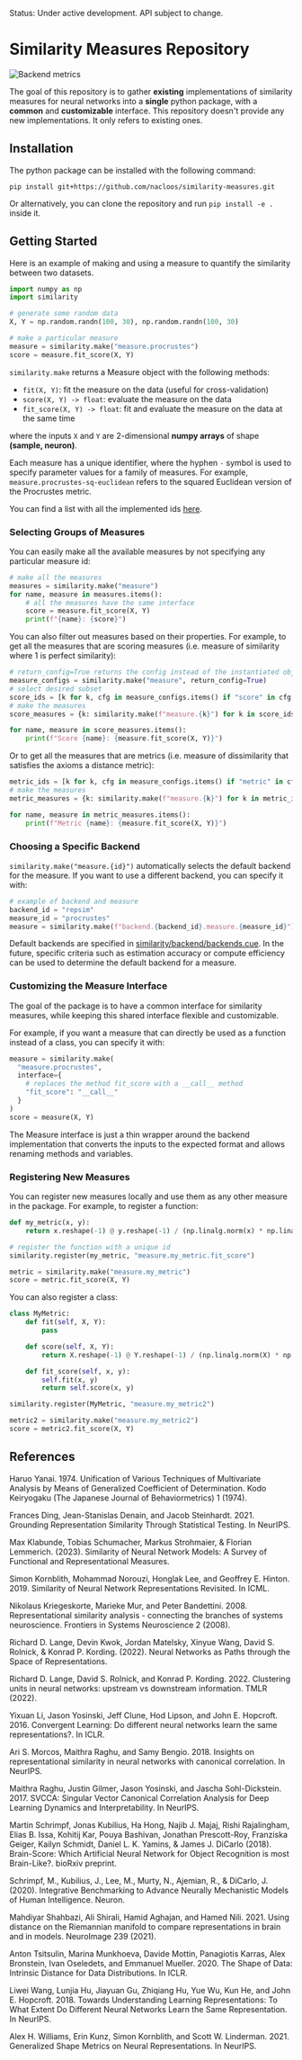Status: Under active development. API subject to change.


# Similarity Measures Repository


![Backend metrics](https://github.com/nacloos/similarity-measures/blob/main/backend_metrics.png)


The goal of this repository is to gather **existing**  implementations of similarity measures for neural networks into a **single** python package, with a **common** and **customizable** interface. This repository doesn't provide any new implementations. It only refers to existing ones.


## Installation
The python package can be installed with the following command:
```
pip install git+https://github.com/nacloos/similarity-measures.git
```
Or alternatively, you can clone the repository and run `pip install -e .` inside it.


## Getting Started

Here is an example of making and using a measure to quantify the similarity between two datasets.
```python
import numpy as np
import similarity

# generate some random data
X, Y = np.random.randn(100, 30), np.random.randn(100, 30)

# make a particular measure
measure = similarity.make("measure.procrustes")
score = measure.fit_score(X, Y)
```
`similarity.make` returns a Measure object with the following methods:
* `fit(X, Y)`: fit the measure on the data (useful for cross-validation)
* `score(X, Y) -> float`: evaluate the measure on the data
* `fit_score(X, Y) -> float`: fit and evaluate the measure on the data at the same time

where the inputs `X` and `Y` are 2-dimensional **numpy arrays** of shape **(sample, neuron)**.


Each measure has a unique identifier, where the hyphen `-` symbol is used to specify parameter values for a family of measures. For example, `measure.procrustes-sq-euclidean` refers to the squared Euclidean version of the Procrustes metric.


You can find a list with all the implemented ids [here](similarity/api/__init__.py).


### Selecting Groups of Measures

You can easily make all the available measures by not specifying any particular measure id:
```python	
# make all the measures
measures = similarity.make("measure")
for name, measure in measures.items():
    # all the measures have the same interface
    score = measure.fit_score(X, Y)
    print(f"{name}: {score}")
```

You can also filter out measures based on their properties. For example, to get all the measures that are scoring measures (i.e. measure of similarity where 1 is perfect similarity):

```python
# return_config=True returns the config instead of the instantiated object
measure_configs = similarity.make("measure", return_config=True)
# select desired subset
score_ids = [k for k, cfg in measure_configs.items() if "score" in cfg["properties"]]
# make the measures
score_measures = {k: similarity.make(f"measure.{k}") for k in score_ids}

for name, measure in score_measures.items():
    print(f"Score {name}: {measure.fit_score(X, Y)}")
```

Or to get all the measures that are metrics (i.e. measure of dissimilarity that satisfies the axioms a distance metric):
```python
metric_ids = [k for k, cfg in measure_configs.items() if "metric" in cfg["properties"]]
# make the measures
metric_measures = {k: similarity.make(f"measure.{k}") for k in metric_ids}

for name, measure in metric_measures.items():
    print(f"Metric {name}: {measure.fit_score(X, Y)}")
```


### Choosing a Specific Backend

`similarity.make("measure.{id}")` automatically selects the default backend for the measure. If you want to use a different backend, you can specify it with:
```python
# example of backend and measure
backend_id = "repsim"
measure_id = "procrustes"
measure = similarity.make(f"backend.{backend_id}.measure.{measure_id}")
```

Default backends are specified in [similarity/backend/backends.cue](similarity/backend/backends.cue). In the future, specific criteria such as estimation accuracy or compute efficiency can be used to determine the default backend for a measure.

### Customizing the Measure Interface

The goal of the package is to have a common interface for similarity measures, while keeping this shared interface flexible and customizable. 

For example, if you want a measure that can directly be used as a function instead of a class, you can specify it with:
```python
measure = similarity.make(
  "measure.procrustes",
  interface={
    # replaces the method fit_score with a __call__ method 
    "fit_score": "__call__"
  }
)
score = measure(X, Y)
```

The Measure interface is just a thin wrapper around the backend implementation that converts the inputs to the expected format and allows renaming methods and variables.



### Registering New Measures

You can register new measures locally and use them as any other measure in the package.
For example, to register a function:

```python
def my_metric(x, y):
    return x.reshape(-1) @ y.reshape(-1) / (np.linalg.norm(x) * np.linalg.norm(y))

# register the function with a unique id
similarity.register(my_metric, "measure.my_metric.fit_score")

metric = similarity.make("measure.my_metric")
score = metric.fit_score(X, Y)
```

You can also register a class:
```python
class MyMetric:
    def fit(self, X, Y):
        pass

    def score(self, X, Y):
        return X.reshape(-1) @ Y.reshape(-1) / (np.linalg.norm(X) * np.linalg.norm(Y))

    def fit_score(self, x, y):
        self.fit(x, y)
        return self.score(x, y)

similarity.register(MyMetric, "measure.my_metric2")

metric2 = similarity.make("measure.my_metric2")
score = metric2.fit_score(X, Y)
```

<!-- 
## Organization of the Repository
Here is an overview of the files and directories:
* [similarity/backend](similarity/backend): all the backend folders
* [similarity/measure](similarity/measure): measure cards
* [similarity/processing](similarity/processing): pre- and post-processing functions
* [similarity/api](similarity/api) contains a config file [api.cue](similarity/api/api.cue) that specifies the public api. It also contains a dictionary [api.json](similarity/api/api.json) with all the compiled configs. The `id` argument in `similarity.make` refers to a path in this dictionary, and the corresponding value is used to instantiate the python object returned by the make function.

## Why use CUE instead of plain python?
Can easily generate a json config describing the config

Why cue language? Can use schema to validate config. Show example of adding a metric that doesn't have a card
e.g. it constrains backends can only register metrics that have a card


https://cuelang.org/docs/


## Adding an implementation of an existing metric
* create a folder in `similarity/backend`
* create a `requirements.txt` file with the dependencies of the backend. Optionally add a comment with the link to the installation instructions (e.g. in the README of the backend).


Recommend installing CUE extension for vscode. (We recommend this one for now. An official CUE extension is planned to be released soon).

### Adding a new metric
(Or "Registering a new implementation")

Can only add an metric implementation for which there exists a card. Otherwise, create a card first.

Have to only modify the backend folder to add a new backend.
Create a folder for your backend. Create a cue file with the backend package.
Add an import for your backend and add the id/name of the backend in `backends.cue`


Import backend in `similarity/backend/backends.cue`
Add a new line in the import statement:
```
{backend_id} "github.com/similarity/backend/{backend_folder}:backend"
```
Add an entry to `#backends`

Checklist:
* is your metric importable from a python package?
  * yes: add the package is a requirement
  * no: add the code to the backend folder
* is the metric implemented as a class or a function?
* what are the expected arguments? Data type and shape?
  * what transformation is need to go from the standard input to the backend input? See the [Metric interface](#standardized-metric-interface).
  * if just need to rename the inputs, use #fit_score_inputs
  * if need to transform the inputs, use #preprocessing



### Adding a new benchmark
Either copy paste code
* link to commit from which the code was copied
or put the code in a python package and link to it


### Adding an new implementation of an existing metric



 -->

 ## References
Haruo Yanai. 1974. Unification of Various Techniques of Multivariate Analysis by Means of Generalized Coefficient of Determination. Kodo Keiryogaku (The Japanese Journal of Behaviormetrics) 1 (1974).

Frances Ding, Jean-Stanislas Denain, and Jacob Steinhardt. 2021. Grounding Representation Similarity Through Statistical Testing. In NeurIPS.

Max Klabunde, Tobias Schumacher, Markus Strohmaier, & Florian Lemmerich. (2023). Similarity of Neural Network Models: A Survey of Functional and Representational Measures.

Simon Kornblith, Mohammad Norouzi, Honglak Lee, and Geoffrey E. Hinton. 2019. Similarity of Neural Network Representations Revisited. In ICML.

Nikolaus Kriegeskorte, Marieke Mur, and Peter Bandettini. 2008. Representational similarity analysis - connecting the branches of systems neuroscience. Frontiers in Systems Neuroscience 2 (2008).

Richard D. Lange, Devin Kwok, Jordan Matelsky, Xinyue Wang, David S. Rolnick, & Konrad P. Kording. (2022). Neural Networks as Paths through the Space of Representations.

Richard D. Lange, David S. Rolnick, and Konrad P. Kording. 2022. Clustering units in neural networks: upstream vs downstream information. TMLR (2022).

Yixuan Li, Jason Yosinski, Jeff Clune, Hod Lipson, and John E. Hopcroft. 2016. Convergent Learning: Do different neural networks learn the same representations?. In ICLR.

Ari S. Morcos, Maithra Raghu, and Samy Bengio. 2018. Insights on representational similarity in neural networks with canonical correlation. In NeurIPS.

Maithra Raghu, Justin Gilmer, Jason Yosinski, and Jascha Sohl-Dickstein. 2017. SVCCA: Singular Vector Canonical Correlation Analysis for Deep Learning Dynamics and Interpretability. In NeurIPS.

Martin Schrimpf, Jonas Kubilius, Ha Hong, Najib J. Majaj, Rishi Rajalingham, Elias B. Issa, Kohitĳ Kar, Pouya Bashivan, Jonathan Prescott-Roy, Franziska Geiger, Kailyn Schmidt, Daniel L. K. Yamins, & James J. DiCarlo (2018). Brain-Score: Which Artificial Neural Network for Object Recognition is most Brain-Like?. bioRxiv preprint.

Schrimpf, M., Kubilius, J., Lee, M., Murty, N., Ajemian, R., & DiCarlo, J. (2020). Integrative Benchmarking to Advance Neurally Mechanistic Models of Human Intelligence. Neuron.

Mahdiyar Shahbazi, Ali Shirali, Hamid Aghajan, and Hamed Nili. 2021. Using distance on the Riemannian manifold to compare representations in brain and in models. NeuroImage 239 (2021).

Anton Tsitsulin, Marina Munkhoeva, Davide Mottin, Panagiotis Karras, Alex Bronstein, Ivan Oseledets, and Emmanuel Mueller. 2020. The Shape of Data: Intrinsic Distance for Data Distributions. In ICLR.

Liwei Wang, Lunjia Hu, Jiayuan Gu, Zhiqiang Hu, Yue Wu, Kun He, and John E. Hopcroft. 2018. Towards Understanding Learning Representations: To What Extent Do Different Neural Networks Learn the Same Representation. In NeurIPS.

Alex H. Williams, Erin Kunz, Simon Kornblith, and Scott W. Linderman. 2021. Generalized Shape Metrics on Neural Representations. In NeurIPS.

